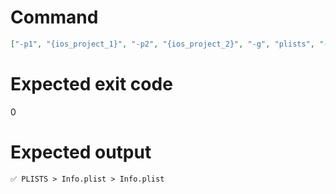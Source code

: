 # Command
```json
["-p1", "{ios_project_1}", "-p2", "{ios_project_2}", "-g", "plists", "-t", "Project", "-v"]
```

# Expected exit code
0

# Expected output
```
✅ PLISTS > Info.plist > Info.plist


```
